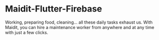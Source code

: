 # Maidit-Flutter-Firebase
Working, preparing food, cleaning… all these daily tasks exhaust us. With Maidit, you can hire a maintenance worker from anywhere and at any time with just a few clicks.
